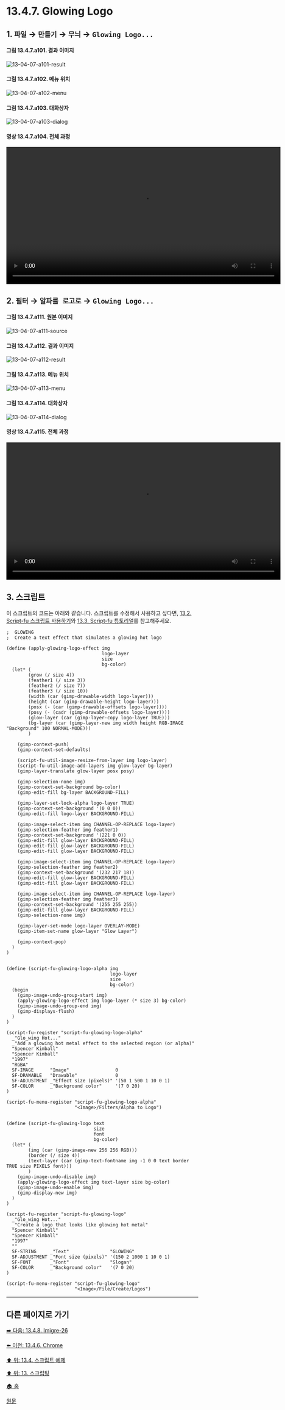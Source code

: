 # 13.4.7. Glowing Logo

## 1. `파일` → `만들기` → `무늬` → `Glowing Logo...`

#### 그림 13.4.7.a101. 결과 이미지
![13-04-07-a101-result](https://github.com/wonder13662/gimp/assets/15767104/bf243586-706c-4989-b40d-a15f9133daa0)

#### 그림 13.4.7.a102. 메뉴 위치
![13-04-07-a102-menu](https://github.com/wonder13662/gimp/assets/15767104/df08747d-b03d-41d8-bcdb-3d9ee6f217cd)

#### 그림 13.4.7.a103. 대화상자
![13-04-07-a103-dialog](https://github.com/wonder13662/gimp/assets/15767104/ccac28b7-1a62-4737-bece-a0e887a4b4ec)

#### 영상 13.4.7.a104. 전체 과정
<video controls="controls" width="720" src="https://github.com/wonder13662/gimp/assets/15767104/bf0d0534-1b63-4977-8249-350d3d5161d3"></video>

## 2. `필터` → `알파를 로고로` → `Glowing Logo...`

#### 그림 13.4.7.a111. 원본 이미지
![13-04-07-a111-source](https://github.com/wonder13662/gimp/assets/15767104/f340af75-4a7a-452a-8400-1c2714b4080f)

#### 그림 13.4.7.a112. 결과 이미지
![13-04-07-a112-result](https://github.com/wonder13662/gimp/assets/15767104/8f092da9-0d6c-4da0-ad24-49630cef5a23)

#### 그림 13.4.7.a113. 메뉴 위치
![13-04-07-a113-menu](https://github.com/wonder13662/gimp/assets/15767104/645c2da8-12af-4665-a0f0-0ef31ee5e286)

#### 그림 13.4.7.a114. 대화상자
![13-04-07-a114-dialog](https://github.com/wonder13662/gimp/assets/15767104/aa886b35-075c-4b4a-b377-a7c7e4780622)

#### 영상 13.4.7.a115. 전체 과정
<video controls="controls" width="720" src="https://github.com/wonder13662/gimp/assets/15767104/861c49d0-9ef0-4d66-8b65-5bc71bed9d10"></video>

## 3. 스크립트
이 스크립트의 코드는 아래와 같습니다. 스크립트를 수정해서 사용하고 싶다면, [13.2. Script-fu 스크립트 사용하기](./13-02-00-using-script-fu-scripts.md)와 [13.3. Script-fu 튜토리얼](./13-03-00-a-script-fu-tutorial.md)를 참고해주세요.

```
;  GLOWING
;  Create a text effect that simulates a glowing hot logo

(define (apply-glowing-logo-effect img
                                   logo-layer
                                   size
                                   bg-color)
  (let* (
        (grow (/ size 4))
        (feather1 (/ size 3))
        (feather2 (/ size 7))
        (feather3 (/ size 10))
        (width (car (gimp-drawable-width logo-layer)))
        (height (car (gimp-drawable-height logo-layer)))
        (posx (- (car (gimp-drawable-offsets logo-layer))))
        (posy (- (cadr (gimp-drawable-offsets logo-layer))))
        (glow-layer (car (gimp-layer-copy logo-layer TRUE)))
        (bg-layer (car (gimp-layer-new img width height RGB-IMAGE "Background" 100 NORMAL-MODE)))
        )

    (gimp-context-push)
    (gimp-context-set-defaults)

    (script-fu-util-image-resize-from-layer img logo-layer)
    (script-fu-util-image-add-layers img glow-layer bg-layer)
    (gimp-layer-translate glow-layer posx posy)

    (gimp-selection-none img)
    (gimp-context-set-background bg-color)
    (gimp-edit-fill bg-layer BACKGROUND-FILL)

    (gimp-layer-set-lock-alpha logo-layer TRUE)
    (gimp-context-set-background '(0 0 0))
    (gimp-edit-fill logo-layer BACKGROUND-FILL)

    (gimp-image-select-item img CHANNEL-OP-REPLACE logo-layer)
    (gimp-selection-feather img feather1)
    (gimp-context-set-background '(221 0 0))
    (gimp-edit-fill glow-layer BACKGROUND-FILL)
    (gimp-edit-fill glow-layer BACKGROUND-FILL)
    (gimp-edit-fill glow-layer BACKGROUND-FILL)

    (gimp-image-select-item img CHANNEL-OP-REPLACE logo-layer)
    (gimp-selection-feather img feather2)
    (gimp-context-set-background '(232 217 18))
    (gimp-edit-fill glow-layer BACKGROUND-FILL)
    (gimp-edit-fill glow-layer BACKGROUND-FILL)

    (gimp-image-select-item img CHANNEL-OP-REPLACE logo-layer)
    (gimp-selection-feather img feather3)
    (gimp-context-set-background '(255 255 255))
    (gimp-edit-fill glow-layer BACKGROUND-FILL)
    (gimp-selection-none img)

    (gimp-layer-set-mode logo-layer OVERLAY-MODE)
    (gimp-item-set-name glow-layer "Glow Layer")

    (gimp-context-pop)
  )
)


(define (script-fu-glowing-logo-alpha img
                                      logo-layer
                                      size
                                      bg-color)
  (begin
    (gimp-image-undo-group-start img)
    (apply-glowing-logo-effect img logo-layer (* size 3) bg-color)
    (gimp-image-undo-group-end img)
    (gimp-displays-flush)
  )
)

(script-fu-register "script-fu-glowing-logo-alpha"
  _"Glo_wing Hot..."
  _"Add a glowing hot metal effect to the selected region (or alpha)"
  "Spencer Kimball"
  "Spencer Kimball"
  "1997"
  "RGBA"
  SF-IMAGE      "Image"                 0
  SF-DRAWABLE   "Drawable"              0
  SF-ADJUSTMENT _"Effect size (pixels)" '(50 1 500 1 10 0 1)
  SF-COLOR      _"Background color"     '(7 0 20)
)

(script-fu-menu-register "script-fu-glowing-logo-alpha"
                         "<Image>/Filters/Alpha to Logo")


(define (script-fu-glowing-logo text
                                size
                                font
                                bg-color)
  (let* (
        (img (car (gimp-image-new 256 256 RGB)))
        (border (/ size 4))
        (text-layer (car (gimp-text-fontname img -1 0 0 text border TRUE size PIXELS font)))
        )
    (gimp-image-undo-disable img)
    (apply-glowing-logo-effect img text-layer size bg-color)
    (gimp-image-undo-enable img)
    (gimp-display-new img)
  )
)

(script-fu-register "script-fu-glowing-logo"
  _"Glo_wing Hot..."
  _"Create a logo that looks like glowing hot metal"
  "Spencer Kimball"
  "Spencer Kimball"
  "1997"
  ""
  SF-STRING     _"Text"               "GLOWING"
  SF-ADJUSTMENT _"Font size (pixels)" '(150 2 1000 1 10 0 1)
  SF-FONT       _"Font"               "Slogan"
  SF-COLOR      _"Background color"   '(7 0 20)
)

(script-fu-menu-register "script-fu-glowing-logo"
                         "<Image>/File/Create/Logos")
```

***

## 다른 페이지로 가기
[➡️ 다음: 13.4.8. Imigre-26](./13-04-08-Imigre_26.md)

[⬅️ 이전: 13.4.6. Chrome](./13-04-06-chrome_logo.md)

[⬆️ 위: 13.4. 스크립트 예제](./13-04-00-script_examples.md)

[⬆️ 위: 13. 스크립팅](./13-00-scripting.md)

[🏠 홈](./00-home.md)

[원문](https://docs.gimp.org/2.10/ko/gimp-using-text.html#idm7428)
